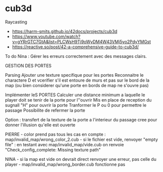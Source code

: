 # cub3d

Raycasting

- https://harm-smits.github.io/42docs/projects/cub3d
- https://www.youtube.com/watch?v=gYRrGTC7GtA&list=PLCWsH9Tj9oWyDM4W43VMj5yo2PdyYMGst
- https://reactive.so/post/42-a-comprehensive-guide-to-cub3d/

To do Nina :
	Gérer les erreurs correctement avec des messages clairs.

GESTION DES PORTES

Parsing
	Ajouter une texture specifique pour les portes
	Reconnaitre le charactere D et vcerifier s'il est entoure de murs et pas sur le bord de la map
(ou bien considerer qu'une porte en bords de map ne s'ouvre pas)

Implémenter leS PORTES
	Calculer une distance minimum a laquelle le player doit se tenir de la porte pour l''ouvrir
	Mis en place de reception du sugnall "H" pour ouvrir la porte
	Tranformer le P ou 0 pour permettre le passage
	Possibilite de refermer la porte

Option :  transfert de la texture de la porte a l'interieur du passage cree pour donner l'illusion qu'elle est ouverte


PIERRE 
	- color prend pas tous les cas en compte : map/invalid_map/wrong_color_2.cub
	- si le fichier est vide, renvoyer "empty file" : en testant avec map/invalid_map/vide.cub on renvoie "Check_config_complete: Missing texture path"

NINA 
	- si la map est vide on devrait direct renvoyer une erreur, pas celle du player
	- map/invalid_map/wrong_border.cub fonctionne pas
